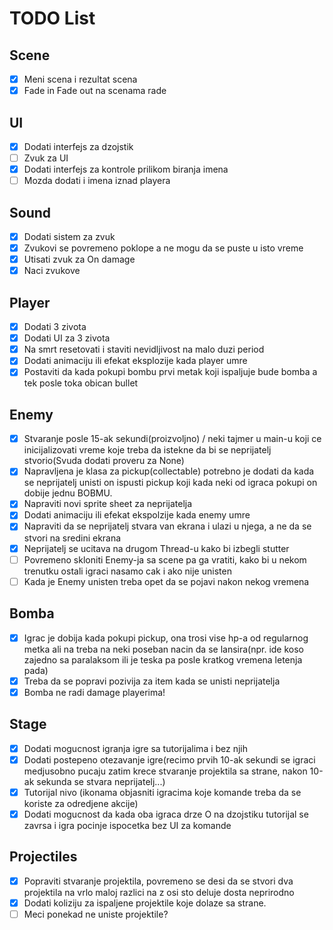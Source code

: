 # TODO List

## Scene
- [x] Meni scena i rezultat scena
- [x] Fade in Fade out na scenama rade

## UI
- [x] Dodati interfejs za dzojstik
- [ ] Zvuk za UI
- [x] Dodati interfejs za kontrole prilikom biranja imena
- [ ] Mozda dodati i imena iznad playera

## Sound
- [x] Dodati sistem za zvuk
- [x] Zvukovi se povremeno poklope a ne mogu da se puste u isto vreme
- [x] Utisati zvuk za On damage
- [x] Naci zvukove 

## Player
- [x] Dodati 3 zivota
- [x] Dodati UI za 3 zivota 
- [x] Na smrt resetovati i staviti nevidljivost na malo duzi period 
- [x] Dodati animaciju ili efekat eksplozije kada player umre
- [x] Postaviti da kada pokupi bombu prvi metak koji ispaljuje bude bomba a tek posle toka obican bullet

## Enemy
- [x] Stvaranje posle 15-ak sekundi(proizvoljno) / neki tajmer u main-u koji ce inicijalizovati vreme koje treba da istekne da bi se neprijatelj stvorio(Svuda dodati proveru za None)
- [x] Napravljena je klasa za pickup(collectable) potrebno je dodati da kada se neprijatelj unisti on ispusti pickup koji kada neki od igraca pokupi on dobije jednu BOBMU.
- [x] Napraviti novi sprite sheet za neprijatelja
- [x] Dodati animaciju ili efekat ekspolzije kada enemy umre
- [x] Napraviti da se neprijatelj stvara van ekrana i ulazi u njega, a ne da se stvori na sredini ekrana
- [x] Neprijatelj se ucitava na drugom Thread-u kako bi izbegli stutter
- [ ] Povremeno skloniti Enemy-ja sa scene pa ga vratiti, kako bi u nekom trenutku ostali igraci nasamo cak i ako nije unisten
- [ ] Kada je Enemy unisten treba opet da se pojavi nakon nekog vremena

## Bomba
- [x] Igrac je dobija kada pokupi pickup, ona trosi vise hp-a od regularnog metka ali na treba na neki poseban nacin da se lansira(npr. ide koso zajedno sa paralaksom ili je teska pa posle kratkog vremena letenja pada)
- [x] Treba da se popravi pozivija za item kada se unisti neprijatelja
- [x] Bomba ne radi damage playerima!

## Stage
- [x] Dodati mogucnost igranja igre sa tutorijalima i bez njih
- [x] Dodati postepeno otezavanje igre(recimo prvih 10-ak sekundi se igraci medjusobno pucaju zatim krece stvaranje projektila sa strane, nakon 10-ak sekunda se stvara neprijatelj...)
- [x] Tutorijal nivo (ikonama objasniti igracima koje komande treba da se koriste za odredjene akcije)
- [x] Dodati mogucnost da kada oba igraca drze O na dzojstiku tutorijal se zavrsa i igra pocinje ispocetka bez UI za komande

## Projectiles
- [x] Popraviti stvaranje projektila, povremeno se desi da se stvori dva projektila na vrlo maloj razlici na z osi sto deluje dosta neprirodno
- [x] Dodati koliziju za ispaljene projektile koje dolaze sa strane.
- [ ] Meci ponekad ne uniste projektile?